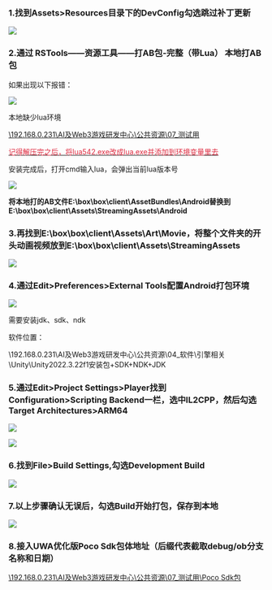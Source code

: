 ### 1.找到Assets>Resources目录下的DevConfig勾选跳过补丁更新
![](https://cdn.nlark.com/yuque/0/2024/png/43256946/1715653755999-b938910a-e3c6-4ffb-8abf-5124109bce6c.png)



### 2.通过 RSTools——资源工具——打AB包-完整（带Lua） 本地打AB包
如果出现以下报错：

![](https://cdn.nlark.com/yuque/0/2024/png/43256946/1712546099507-0be7fe11-250b-4f68-adbe-4d174a5d9177.png)

本地缺少lua环境

<u>\\192.168.0.231\AI及Web3游戏研发中心\公共资源\07_测试用</u>

<u><font style="color:#DF2A3F;">记得解压完之后，将lua542.exe改成lua.exe并添加到环境变量里去</font></u>

安装完成后，打开cmd输入lua，会弹出当前lua版本号

![](https://cdn.nlark.com/yuque/0/2024/png/43256946/1712546100127-7d25107a-c7c9-4f91-9917-b1d9bae992b5.png)

**将本地打的AB文件E:\box\box\client\AssetBundles\Android替换到E:\box\box\client\Assets\StreamingAssets\Android**

### 3.再找到E:\box\box\client\Assets\Art\Movie，将整个文件夹的开头动画视频放到**E:\box\box\client\Assets\StreamingAssets**
![](https://cdn.nlark.com/yuque/0/2024/png/43256946/1715759734029-052b0986-4271-4e00-b466-196985bde36a.png)

### 4.通过Edit>Preferences>External Tools配置Android打包环境
![](https://cdn.nlark.com/yuque/0/2024/png/43256946/1712546100182-3dfb9626-5d4c-466f-9e4a-cc0994104791.png)

需要安装jdk、sdk、ndk

软件位置：

\\192.168.0.231\AI及Web3游戏研发中心\公共资源\04_软件\引擎相关\Unity\Unity2022.3.22f1安装包+SDK+NDK+JDK



### 5.通过Edit>Project Settings>Player找到Configuration>Scripting Backend一栏，选中IL2CPP，然后勾选Target Architectures>ARM64
![](https://cdn.nlark.com/yuque/0/2024/png/43256946/1712546100205-45c42401-3467-445d-8581-dd23431e7f9c.png)

![](https://cdn.nlark.com/yuque/0/2024/png/43256946/1712546100567-3b287471-d8b8-4ef6-8736-d17f49187bf2.png)

### 6.找到File>Build Settings,勾选Development Build
![](https://cdn.nlark.com/yuque/0/2024/png/43256946/1712546100648-e997d786-1385-44cc-952f-b056a8be13b8.png)

### 7.以上步骤确认无误后，勾选Build开始打包，保存到本地
![](https://cdn.nlark.com/yuque/0/2024/png/43256946/1712546100696-a785909a-c11a-44df-be56-1242a6d374a6.png)

### 8.接入UWA优化版Poco Sdk包体地址（后缀代表截取debug/ob分支名称和日期）
<u>\\192.168.0.231\AI及Web3游戏研发中心\公共资源\07_测试用\Poco Sdk包</u>

